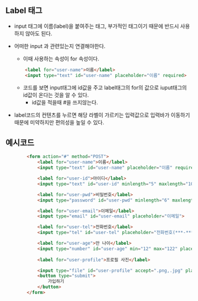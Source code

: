 ## Label 태그

- input 태그에 이름(label)을 붙여주는 태그, 부가적인 태그이기 때문에 반드시 사용하지 않아도 된다.
- 어떠한 input 과 관련있는지 연결해야한다.
    - 이때 사용하는 속성이 for 속성이다.

    ```html
        <label for="user-name">이름</label>
        <input type="text" id="user-name" placeholder="이름" required>
    ```

    - 코드를 보면 input태그에 id값을 주고 label태그의 for의 값으로 iuput태그의 id값이 온다는 것을 알 수 있다.
        - id값을 적을때 #을 쓰지않는다.

- label코드의 컨텐츠를 누르면 해당 라벨이 가르키는 입력값으로 입력바가 이동하기 때문에 미약하지만 편의성을 높일 수 있다.


## 예시코드

```html
        <form action="#" method="POST">
            <label for="user-name">이름</label>
            <input type="text" id="user-name" placeholder="이름" required>

            <label for="user-id">아이디</label>
            <input type="text" id="user-id" minlength="5" maxlength="10" placeholder="최소 5자,최대 10자" required>

            <label for="user-pwd">비밀번호</label>
            <input type="password" id="user-pwd" minlength="6" maxlength="12" placeholder="최소 6자,최대 12자" required>

            <label for="user-email">이메일</label>
            <input type="email" id="user-email" placeholder="이메일">

            <label for="user-tel">전화번호</label>
            <input type="tel" id="user-tel" placeholder="전화번호(***-****-****)" required pattern="[0-9]{3}-[0-9]{4}-[0-9]{4}">

            <label for="user-age">만 나이</label>
            <input type="number" id="user-age" min="12" max="122" placeholder="12세 이상 122세 이하">         
            
            <label for="user-profile">프로필 사진</label>

            <input type="file" id="user-profile" accept=".png,.jpg" placeholder="PNG,JPG만 허용">
            <button type="submit">
                가입하기
            </button>
        </form>
```
